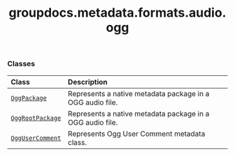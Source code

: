 ﻿---
title: groupdocs.metadata.formats.audio.ogg
second_title: GroupDocs.Metadata for Python via .NET API References
description: 
type: docs
url: /python-net/groupdocs.metadata.formats.audio.ogg/
is_root: false
weight: 10
---



### Classes
| Class | Description |
| :- | :- |
| [`OggPackage`](/metadata/python-net/groupdocs.metadata.formats.audio.ogg/oggpackage) | Represents a native metadata package in a OGG audio file. |
| [`OggRootPackage`](/metadata/python-net/groupdocs.metadata.formats.audio.ogg/oggrootpackage) | Represents a native metadata package in a OGG audio file. |
| [`OggUserComment`](/metadata/python-net/groupdocs.metadata.formats.audio.ogg/oggusercomment) | Represents Ogg User Comment metadata class. |



